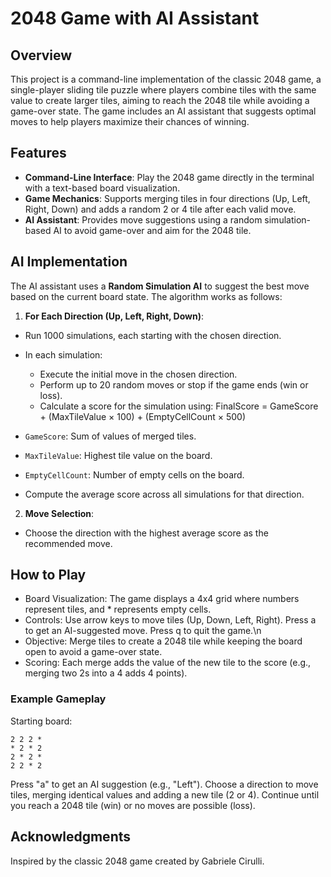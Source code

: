 # 2048 Game with AI Assistant

## Overview

This project is a command-line implementation of the classic 2048 game, a single-player sliding tile puzzle where players combine tiles with the same value to create larger tiles, aiming to reach the 2048 tile while avoiding a game-over state. The game includes an AI assistant that suggests optimal moves to help players maximize their chances of winning.

## Features

- **Command-Line Interface**: Play the 2048 game directly in the terminal with a text-based board visualization.
- **Game Mechanics**: Supports merging tiles in four directions (Up, Left, Right, Down) and adds a random 2 or 4 tile after each valid move.
- **AI Assistant**: Provides move suggestions using a random simulation-based AI to avoid game-over and aim for the 2048 tile.

## AI Implementation

The AI assistant uses a **Random Simulation AI** to suggest the best move based on the current board state. The algorithm works as follows:

1. **For Each Direction (Up, Left, Right, Down)**:
- Run 1000 simulations, each starting with the chosen direction.
- In each simulation:
    - Execute the initial move in the chosen direction.
    - Perform up to 20 random moves or stop if the game ends (win or loss).
    - Calculate a score for the simulation using:
      FinalScore = GameScore + (MaxTileValue × 100) + (EmptyCellCount × 500)

- `GameScore`: Sum of values of merged tiles.
- `MaxTileValue`: Highest tile value on the board.
- `EmptyCellCount`: Number of empty cells on the board.
- Compute the average score across all simulations for that direction.

2. **Move Selection**:
- Choose the direction with the highest average score as the recommended move.


## How to Play
- Board Visualization: The game displays a 4x4 grid where numbers represent tiles, and * represents empty cells.
- Controls:
Use arrow keys to move tiles (Up, Down, Left, Right).
Press a to get an AI-suggested move.
Press q to quit the game.\n
- Objective: Merge tiles to create a 2048 tile while keeping the board open to avoid a game-over state.
- Scoring: Each merge adds the value of the new tile to the score (e.g., merging two 2s into a 4 adds 4 points).
### Example Gameplay
Starting board:


```
2 2 2 *
* 2 * 2
2 * 2 *
2 2 * 2
```

Press "a" to get an AI suggestion (e.g., "Left").
Choose a direction to move tiles, merging identical values and adding a new tile (2 or 4).
Continue until you reach a 2048 tile (win) or no moves are possible (loss).

## Acknowledgments
Inspired by the classic 2048 game created by Gabriele Cirulli.